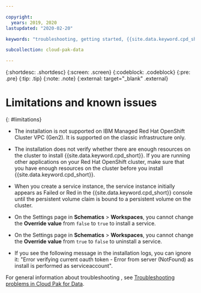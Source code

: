 ```yaml
---

copyright:
  years: 2019, 2020
lastupdated: "2020-02-20"

keywords: "troubleshooting, getting started, {{site.data.keyword.cpd_short}}, {{site.data.keyword.cpd_full_notm}}, data, ai, analytics, data analytics, governance, data governance"

subcollection: cloud-pak-data

---
```


{:shortdesc: .shortdesc}
{:screen: .screen}
{:codeblock: .codeblock}
{:pre: .pre}
{:tip: .tip}
{:note: .note}
{:external: target="_blank" .external}


# Limitations and known issues
{: #limitations}


* The installation is not supported on IBM Managed Red Hat OpenShift Cluster VPC (Gen2). It is supported on the classic infrastructure only.

* The installation does not verify whether there are enough resources on the cluster to install {{site.data.keyword.cpd_short}}. 
If you are running other applications on your Red Hat OpenShift cluster, make sure that you have enough resources on the cluster before you install {{site.data.keyword.cpd_short}}.

* When you create a service instance, the service instance initially appears as Failed or Red in the {{site.data.keyword.cpd_short}} console until the persistent volume claim is bound to a persistent volume on the cluster.

* On the Settings page in **Schematics** > **Workspaces**, you cannot change the **Override value** from `false` to `true` to install a  service. 

* On the Settings page in **Schematics** > **Workspaces**, you cannot change the **Override value** from `true` to `false` to uninstall a service.

* If you see the following message in the installation logs, you can ignore it:
"Error verifying current oauth token - Error from server (NotFound) as install is performed as serviceaccount".

For general information about troubleshooting , see [Troubleshooting problems in Cloud Pak for Data](https://www.ibm.com/support/producthub/icpdata/docs/content/SSQNUZ_current/cpd/troubleshoot/troubleshooting.html).
